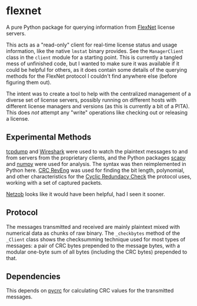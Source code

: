 # flexnet

A pure Python package for querying information from [FlexNet] license servers. 

This acts as a "read-only" client for real-time license status and usage
information, like the native `lmstat` binary provides.  See the `ManagerClient`
class in the `client` module for a starting point.  This is currently a tangled
mess of unfinished code, but I wanted to make sure it was available if it could
be helpful for others, as it does contain some details of the querying methods
for the FlexNet protocol I couldn't find anywhere else (before figuring them
out).

The intent was to create a tool to help with the centralized management of a
diverse set of license servers, possibly running on different hosts with
different license managers and versions (as this is currently a bit of a PITA).
This does _not_ attempt any "write" operations like checking out or releasing a
license.

## Experimental Methods

[tcpdump] and [Wireshark] were used to watch the plaintext messages to and from
servers from the proprietary clients, and the Python packages [scapy] and
[numpy] were used for analysis. The syntax was then reimplemented in Python
here.  [CRC RevEng] was used for finding the bit length, polynomial, and other
characteristics for the [Cyclic Redundacy Check][CRC] the protocol uses,
working with a set of captured packets.

[Netzob] looks like it would have been helpful, had I seen it sooner.

## Protocol

The messages transmitted and received are mainly plaintext mixed with numerical
data as chunks of raw binary.  The `_checkbytes` method of the `_Client` class
shows the checksumming technique used for most types of messages: a pair of CRC
bytes prepended to the message bytes, with a modular one-byte sum of all bytes
(including the CRC bytes) prepended to that.

## Dependencies

This depends on [pycrc](https://pycrc.org/) for calculating CRC values for
the transmitted messages.

[tcpdump]: http://www.tcpdump.org/
[Wireshark]: https://www.wireshark.org/
[CRC RevEng]: http://reveng.sourceforge.net/
[CRC]: https://en.wikipedia.org/wiki/Cyclic_redundancy_check
[scapy]: http://www.secdev.org/projects/scapy/
[numpy]: http://www.numpy.org/
[FlexNet]: https://en.wikipedia.org/wiki/FlexNet_Publisher
[Netzob]: https://github.com/netzob/netzob
